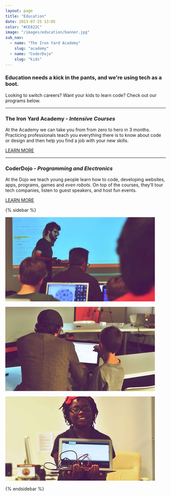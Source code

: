 ```yaml
---
layout: page
title: "Education"
date: 2013-07-25 13:05
color: "#CE822C"
image: "/images/education/banner.jpg"
sub_nav:
  - name: "The Iron Yard Academy"
    slug: "academy"
  - name: "CoderDojo"
    slug: "kids"
---
```


### Education needs a kick in the pants, and we're using tech as a boot.

Looking to switch careers? Want your kids to learn code? Check out our programs below.

* * *

### The Iron Yard Academy - _Intensive Courses_

At the Academy we can take you from from zero to hero in 3 months. Practicing
professionals teach you everything there is to know about code or design and then help you find a job with your new skills.

<a href="education/academy" class="button">LEARN MORE</a>

* * *

### CoderDojo - _Programming and Electronics_

At the Dojo we teach young people learn how to code, developing websites, apps, programs, games and _even robots_. On top of the courses, they’ll tour tech companies, listen to guest speakers, and host fun events.

<a href="education/kids" class="button">LEARN MORE</a>

{% sidebar %}

![Mason Stewart teaching students the Scratch programming language at CoderDojo](/images/education/teaching-code.jpg)

![Volunteer helping a student learn code at CoderDojo](/images/education/coderdojo.jpg)

![Proud CoderDojo student showing off her Arduino programming project](/images/education/arduino-student.jpg)

{% endsidebar %}
